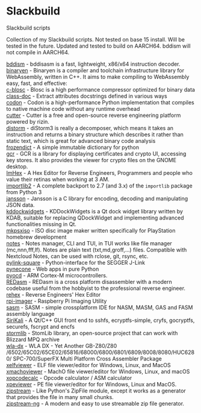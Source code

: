 # Slackbuild
Slackbuild scripts

Collection of my Slackbuild scripts. Not tested on base 15 install.  Will be tested in the future.
Updated and tested to build on AARCH64. bddism will not compile in AARCH64.

[bddism](https://github.com/kermitdafrog8/Slackbuild/tree/main/bddism) - 
bddisasm is a fast, lightweight, x86/x64 instruction decoder.<br>
[binaryen](https://github.com/kermitdafrog8/Slackbuild/tree/main/binaryen) - 
Binaryen is a compiler and toolchain infrastructure library for
WebAssembly, written in C++. It aims to make compiling to WebAssembly
easy, fast, and effective: <br>
[c-blosc](https://github.com/kermitdafrog8/Slackbuild/tree/main/c-blosc) - 
Blosc is a high performance compressor optimized for binary data<br>
[class-doc](https://github.com/kermitdafrog8/Slackbuild/tree/main/class-doc) - 
Extract attributes docstrings defined in various ways<br>
[codon](https://github.com/kermitdafrog8/Slackbuild/tree/main/codon) - 
Codon is a high-performance Python implementation that compiles to
native machine code without any runtime overhead<br>
[cutter](https://github.com/kermitdafrog8/Slackbuild/tree/main/cutter) - 
Cutter is a free and open-source reverse engineering platform powered by
rizin.<br>
[distorm](https://github.com/kermitdafrog8/Slackbuild/tree/main/distorm) - 
diStorm3 is really a decomposer, which means it takes an instruction
and returns a binary structure which describes it rather than static
text, which is great for advanced binary code analysis<br>
[frozendict](https://github.com/kermitdafrog8/Slackbuild/tree/main/frozendict) - 
A simple immutable dictionary for python<br>
[gcr](https://github.com/kermitdafrog8/Slackbuild/tree/main/gcr) - 
GCR is a library for displaying certificates and crypto UI, accessing
key stores. It also provides the viewer for crypto files on the GNOME
desktop.<br>
[ImHex](https://github.com/kermitdafrog8/Slackbuild/tree/main/ImHex) - 
A Hex Editor for Reverse Engineers, Programmers and people who value their
retinas when working at 3 AM.<br>
[importlib2](https://github.com/kermitdafrog8/Slackbuild/tree/main/importlib2) - 
A complete backport to 2.7 (and 3.x) of the ``importlib`` package from Python 3<br>
[jansson](https://github.com/kermitdafrog8/Slackbuild/tree/main/jansson) - 
Jansson is a C library for encoding, decoding and manipulating
JSON data.<br>
[kddockwidgets](https://github.com/kermitdafrog8/Slackbuild/tree/main/kddockwidgets) - 
KDDockWidgets is a Qt dock widget library written by KDAB, suitable for replacing
QDockWidget and implementing advanced functionalities missing in Qt.<br>
[mkpsxiso](https://github.com/kermitdafrog8/Slackbuild/tree/main/mkpsxiso) - 
ISO disc image maker written specifically for PlayStation homebrew
development<br>
[notes](https://github.com/kermitdafrog8/Slackbuild/tree/main/notes) - 
Notes manager, CLI and TUI, in TUI works like file manager
(mc,nnn,fff,lf). Notes are plain text (txt,md,groff,...) files.
Compatible with Nextcloud Notes, can be used with rclose, git,
rsync, etc.<br>
[pylink-square](https://github.com/kermitdafrog8/Slackbuild/tree/main/pylink-square) - 
Python-interface for the SEGGER J-Link<br>
[pynecone](https://github.com/kermitdafrog8/Slackbuild/tree/main/pynecone) - 
Web apps in pure Python<br>
[pyocd](https://github.com/kermitdafrog8/Slackbuild/tree/main/pyocd) - 
ARM Cortex-M microcontrollers.<br>
[REDasm](https://github.com/kermitdafrog8/Slackbuild/tree/main/REDasm) - 
REDasm is a cross platform disassembler with a modern codebase useful 
from the hobbyist to the professional reverse engineer.<br>
[rehex](https://github.com/kermitdafrog8/Slackbuild/tree/main/rehex) -
Reverse Engineers' Hex Editor<br>
[rpi-imager](https://github.com/kermitdafrog8/Slackbuild/tree/main/rpi-imager) - 
Raspberry Pi Imaging Utility<br>
[sasm](https://github.com/kermitdafrog8/Slackbuild/tree/main/sasm) - 
SASM - simple crossplatform IDE for NASM, MASM, GAS and FASM assembly
language<br>
[SiriKali](https://github.com/kermitdafrog8/Slackbuild/tree/main/SiriKali) - 
A Qt/C++ GUI front end to sshfs, ecryptfs-simple, cryfs, gocryptfs, securefs, fscrypt and encfs<br>
[stormlib](https://github.com/kermitdafrog8/Slackbuild/tree/main/stormlib) - 
StomLib library, an open-source project that can work with Blizzard
MPQ archive<br>
[wla-dx](https://github.com/kermitdafrog8/Slackbuild/tree/main/wla-dx) - 
WLA DX - Yet Another GB-Z80/Z80 /6502/65C02/65CE02/65816/68000/6800/6801/6809/8008/8080/HUC6280/
SPC-700/SuperFX Multi Platform Cross Assembler Package<br>
[xelfviewer](https://github.com/kermitdafrog8/Slackbuild/tree/main/xelfviewer) - 
ELF file viewer/editor for Windows, Linux, and MacOS<br>
[xmachoviewer](https://github.com/kermitdafrog8/Slackbuild/tree/main/xmachoviewer) - 
MachO file viewer/editor for Windows, Linux, and macOS<br>
[xopcodecalc](https://github.com/kermitdafrog8/Slackbuild/tree/main/xopcodecalc) - 
Opcode calculator / ASM calculator<br>
[xpeviewer](https://github.com/kermitdafrog8/Slackbuild/tree/main/xpeviewer) - 
PE file viewer/editor for for Windows, Linux and MacOS.<br>
[zipstream](https://github.com/kermitdafrog8/Slackbuild/tree/main/zipstream) - 
Like Python's ZipFile module, except it works as a generator that provides the
file in many small chunks. <br>
[zipstream-ng](https://github.com/kermitdafrog8/Slackbuild/tree/main/zipstream-ng) - 
A modern and easy to use streamable zip file generator.<br>
